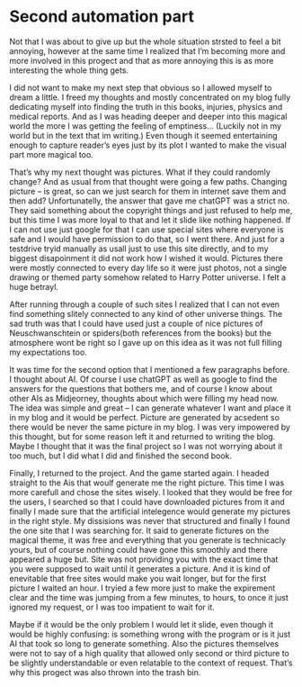 # Second automation part

Not that I was about to give up but the whole situation strsted to feel a bit annoying, however at the same time I realized that I’m becoming more and more involved in this progect and that as more annoying this is as more interesting the whole thing gets.

I did not want to make my next step that obvious so I allowed myself to dream a little. I freed my thoughts and mostly concentrated on my blog fully dedicating myself into finding the truth in this books, injuries, physics and medical reports. And as I was heading deeper and deeper into this magical world the more I was getting the feeling of emptiness… (Luckily not in my world but in the text that im writing.) Even though it seemed entertaining enough to capture reader’s eyes just by its plot I wanted to make the visual part more magical too.

That’s why my next thought was pictures. What if they could randomly change? And as usual from that thought were going a few paths. Changing picture – is great, so can we just search for them in internet save them and then add? Unfortunatelly, the answer that gave me chatGPT was a strict no. They said something about the copyright things and just refused to help me, but this time I was more loyal to that and let it slide like nothing happened. If I can not use just google for that I can use special sites where everyone is safe and I would have permission to do that, so I went there. And just for a testdrive tryid manually as usall just to use this site directly, and to my biggest disapoinment it did not work how I wished it would. Pictures there were mostly connected to every day life so it were just photos, not a single drawing or themed party somehow related to Harry Potter universe. I felt a huge betrayl. 

After running through a couple of such sites I realized that I can not even find something slitely connected to any kind of other universe things. The sad truth was that I could have used just a couple of nice pictures of Neuschwanschtein or spiders(both references from the books) but the atmosphere wont be right so I gave up on this idea as it was not full filling my expectations too. 

It was time for the second option that I mentioned a few paragraphs before. I thought about AI. Of course I use chatGPT as well as google to find the answers for the questions that bothers me, and of course I know about other AIs as Midjeorney, thoughts about which were filling my head now. The idea was simple and great – I can generate whatever I want and place it in my blog and it would be perfect. Picture are generated by acsedent so there would be never the same picture in my blog. I was very impowered by this thought, but for some reason left it and returned to writing the blog. Maybe I thought that it was the final project so I was not worrying about it too much, but I did what I did and finished the second book.

Finally, I returned to the project. And the game started again. I headed straight to the Ais that woulf generate me the right picture. This time I was more carefull and chose the sites wisely. I looked that they would be free for the users, I searched so that I could have downloaded pictures from it and finally I made sure that the artificial intelegence would generate my pictures in the right style. My dissisions was never that structured and finally I found the one site that I was searching for. It said to generate fictures on the magical theme, it was free and everything that you generate is technicacly yours, but of course nothing could have gone this smoothly and there appeared a huge but. Site was not providing you with the exact time that you were supposed to wait until it generates a picture. And it is kind of enevitable that free sites would make you wait longer, but for the first picture I waited an hour. I tryied a few more just to make the expirement clear and the time was jumping from a few minutes, to hours, to once it just ignored my request, or I was too impatient to wait for it.

Maybe if it would be the only problem I would let it slide, even though it would be highly confusing: is something wrong with the program or is it just AI that took so long to generate something. Also the pictures themselves were not to say of a high quality that allowed only second or third picture to be slightly understandable or even relatable to the context of request. That’s why this progect was also thrown into the trash bin.
